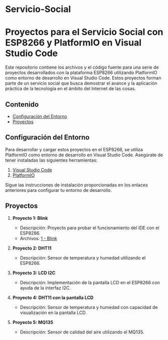 # Servicio-Social
# Proyectos para el Servicio Social con ESP8266 y PlatformIO en Visual Studio Code

Este repositorio contiene los archivos y el código fuente para una serie de proyectos desarrollados con la plataforma ESP8266 utilizando PlatformIO como entorno de desarrollo en Visual Studio Code. Estos proyectos forman parte de un servicio social que busca demostrar el avance y la aplicación práctica de la tecnología en el ámbito del Internet de las cosas.

## Contenido

- [Configuración del Entorno](#configuración-del-entorno)
- [Proyectos](#proyectos)

## Configuración del Entorno

Para desarrollar y cargar estos proyectos en el ESP8266, se utiliza PlatformIO como entorno de desarrollo en Visual Studio Code. Asegúrate de tener instaladas las siguientes herramientas:

1. [Visual Studio Code](https://code.visualstudio.com/)
2. [PlatformIO](https://platformio.org/)

Sigue las instrucciones de instalación proporcionadas en los enlaces anteriores para configurar tu entorno de desarrollo.

## Proyectos

1. **Proyecto 1: Blink**
	- Descripción: Proyecto para probar el funcionamiento del IDE con el ESP8266.
	- Archivos: [1 - Blink](https://github.com/Luisangel2801/Servicio-Social/tree/main/1%20-%20Blink)

2. **Proyecto 2: DHT11**
   	- Descripción: Sensor de temperatura y humedad utilizando el ESP8266.

3. **Proyecto 3: LCD I2C**
	- Descripción: Implementación de la pantalla LCD en el ESP8266 con ayuda de la interfaz I2C.

4. **Proyecto 4: DHT11 con la pantalla LCD**
	- Descripción: Sensor de temperatura y humedad con capacidad de visualización en la pantalla LCD.

5. **Proyecto 5: MQ135**
	- Descripción: Sensor de calidad del aire utilizando el MQ135.